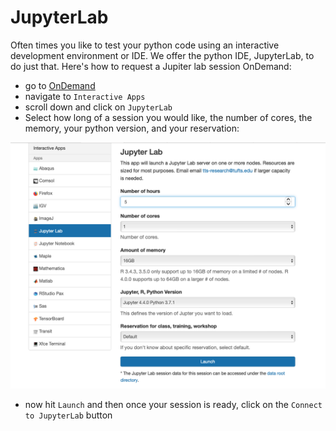 # JupyterLab

Often times you like to test your python code using an interactive development environment or IDE. We offer the python IDE, JupyterLab, to do just that. Here's how to request a Jupiter lab session OnDemand:

- go to [OnDemand](https://ondemand.pax.tufts.edu)
- navigate to `Interactive Apps`
- scroll down and click on `JupyterLab`
- Select how long of a session you would like, the number of cores, the memory, your python version, and your reservation:

![](images/jupyter-lab.png)

- now hit `Launch` and then once your session is ready, click on the `Connect to JupyterLab` button
